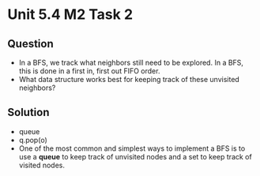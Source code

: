 # Unit 5.4 M2 Task 2

## Question
- In a BFS, we track what neighbors still need to be explored. In a BFS, this is done in a first in, first out FIFO order. 
- What data structure works best for keeping track of these unvisited neighbors?

## Solution
- queue 
 - q.pop(o)
 - One of the most common and simplest ways to implement a BFS is to use a __queue__ to keep track of unvisited nodes and a set to keep track of visited nodes. 
